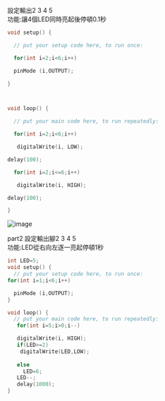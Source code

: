 設定輸出2 3 4 5</br>
功能:讓4個LED同時亮起後停頓0.1秒

```c++
void setup() {

  // put your setup code here, to run once:

  for(int i=2;i<6;i++)

  pinMode (i,OUTPUT);

}



void loop() {

  // put your main code here, to run repeatedly:

  for(int i=2;i<6;i++)

   digitalWrite(i, LOW);

delay(100);

  for(int i=2;i<=6;i++)

   digitalWrite(i, HIGH);

delay(100);

}
```
![image](https://github.com/UvularGecko2125/C8763/blob/master/DSC_0005.JPG)


part2
設定輸出腳2 3 4 5 </br>
功能:LED從右向左逐一亮起停頓1秒


```c++
int LED=5;
void setup() {
  // put your setup code here, to run once:
for(int i=1;i<6;i++)

  pinMode (i,OUTPUT);
}

void loop() {
  // put your main code here, to run repeatedly:
   for(int i=5;i>0;i--)

   digitalWrite(i, HIGH);
   if(LED>=2)
    digitalWrite(LED,LOW);
   
   else
     LED=6;
   LED--;
   delay(1000);
}
```


